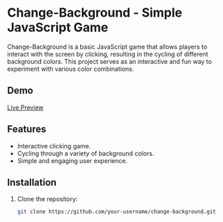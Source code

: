 # Change-Background - Simple JavaScript Game

Change-Background is a basic JavaScript game that allows players to interact with the screen by clicking, resulting in the cycling of different background colors. This project serves as an interactive and fun way to experiment with various color combinations.


## Demo

[Live Preview](https://codepen.io/kohi9noor/pen/xxmxQRg)

## Features

- Interactive clicking game.
- Cycling through a variety of background colors.
- Simple and engaging user experience.

## Installation

1. Clone the repository:

   ```bash
   git clone https://github.com/your-username/change-background.git
